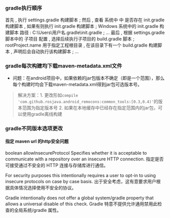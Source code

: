 ### gradle执行顺序

首先 , 执行 settings.gradle 构建脚本 ;
然后 , 查看 系统中 中 是否存在 init.gradle 构建脚本 , 如果有则执行 init.gradle 构建脚本 ; Windows 系统中的 init.gradle 构建脚本 路径 : C:\Users\用户名\.gradle\init.gradle ; ...
最后 , 根据 settings.gradle 脚本中的 子项目 配置 , 选择后续执行子项目的 build.gradle 脚本 ; rootProject.name 用于指定工程根目录 , 在该目录下有一个 build.gradle 构建脚本 , 声明后会自动执行该构建脚本 ; ...

### gradle每次构建均下载maven-metadata.xml文件

- 问题：在android项目中，如果依赖的jar包版本不确定（即是一个范围），那么每个构建时均会下载maven-metadata.xml得到jar包可选版本号。
> 解决方案：1. 更改形如`compile 'com.github.rosjava.android_remocons:common_tools:[0.3,0.4)'`的版本范围为指定版本号
> 2. 如果在本地缓存中已经存在指定范围内的jar包，可以使用gradle离线构建


### gradle不同版本选项更改

#### 指定 maven url 的http安全问题
boolean allowInsecureProtocol
Specifies whether it is acceptable to communicate with a repository over an insecure HTTP connection.
指定是否可接受通过不安全的 HTTP 连接与存储库进行通信。

For security purposes this intentionally requires a user to opt-in to using insecure protocols on case by case basis.
出于安全考虑，这有意要求用户根据具体情况选择使用不安全的协议。

Gradle intentionally does not offer a global system/gradle property that allows a universal disable of this check.
Gradle 特意不提供允许通用禁用此检查的全局系统/gradle 属性。

